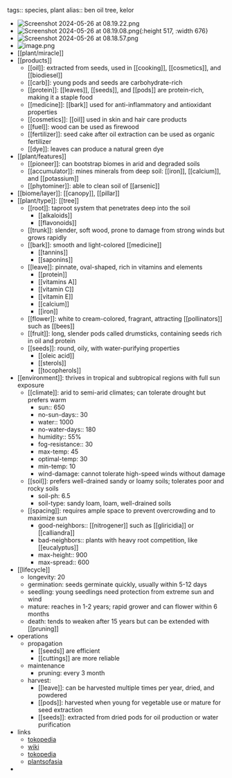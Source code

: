 tags:: species, plant
alias:: ben oil tree, kelor

- ![Screenshot 2024-05-26 at 08.19.22.png](https://peach-geographical-bat-397.mypinata.cloud/ipfs/QmQfBx32Rc1A1HfLdaYkvV2PmE1ufavJSU8RHvB4745PFU)
- ![Screenshot 2024-05-26 at 08.19.08.png](https://peach-geographical-bat-397.mypinata.cloud/ipfs/QmZ5mjEtwd2LtyoxCikHpH3tg8UwPWUQAhDoJTUNBWT7X4){:height 517, :width 676}
- ![Screenshot 2024-05-26 at 08.18.57.png](https://peach-geographical-bat-397.mypinata.cloud/ipfs/QmZeDVca7UDGM96TSADABGy2u9LZ6BXCi763Jfma57MYkU)
- ![image.png](https://peach-geographical-bat-397.mypinata.cloud/ipfs/QmNMwZZUQgzBnsS2ynZ4ngvr5FHpS2ubCe8r7XY3wWnSrt)
- [[plant/miracle]]
- [[products]]
	- [[oil]]: extracted from seeds, used in [[cooking]], [[cosmetics]], and [[biodiesel]]
	- [[carb]]: young pods and seeds are carbohydrate-rich
	- [[protein]]: [[leaves]], [[seeds]], and [[pods]] are protein-rich, making it a staple food
	- [[medicine]]: [[bark]] used for anti-inflammatory and antioxidant properties
	- [[cosmetics]]: [[oil]] used in skin and hair care products
	- [[fuel]]: wood can be used as firewood
	- [[fertilizer]]: seed cake after oil extraction can be used as organic fertilizer
	- [[dye]]: leaves can produce a natural green dye
- [[plant/features]]
	- [[pioneer]]: can bootstrap biomes in arid and degraded soils
	- [[accumulator]]: mines minerals from deep soil: [[iron]], [[calcium]], and [[potassium]]
	- [[phytominer]]: able to clean soil of  [[arsenic]]
- [[biome/layer]]: [[canopy]], [[pillar]]
- [[plant/type]]: [[tree]]
	- [[root]]: taproot system that penetrates deep into the soil
		- [[alkaloids]]
		- [[flavonoids]]
	- [[trunk]]: slender, soft wood, prone to damage from strong winds but grows rapidly
	- [[bark]]: smooth and light-colored [[medicine]]
		- [[tannins]]
		- [[saponins]]
	- [[leave]]: pinnate, oval-shaped, rich in vitamins and elements
		- [[protein]]
		- [[vitamins A]]
		- [[vitamin C]]
		- [[vitamin E]]
		- [[calcium]]
		- [[iron]]
	- [[flower]]: white to cream-colored, fragrant, attracting [[pollinators]] such as [[bees]]
	- [[fruit]]: long, slender pods called drumsticks, containing seeds rich in oil and protein
	- [[seeds]]: round, oily, with water-purifying properties
		- [[oleic acid]]
		- [[sterols]]
		- [[tocopherols]]
- [[environment]]: thrives in tropical and subtropical regions with full sun exposure
	- [[climate]]: arid to semi-arid climates; can tolerate drought but prefers warm
		- sun:: 650
		- no-sun-days:: 30
		- water:: 1000
		- no-water-days:: 180
		- humidity:: 55%
		- fog-resistance:: 30
		- max-temp: 45
		- optimal-temp: 30
		- min-temp: 10
		- wind-damage: cannot tolerate high-speed winds without damage
	- [[soil]]: prefers well-drained sandy or loamy soils; tolerates poor and rocky soils
		- soil-ph: 6.5
		- soil-type: sandy loam, loam, well-drained soils
	- [[spacing]]: requires ample space to prevent overcrowding and to maximize sun
		- good-neighbors:: [[nitrogener]] such as [[gliricidia]] or [[calliandra]]
		- bad-neighbors:: plants with heavy root competition, like [[eucalyptus]]
		- max-height:: 900
		- max-spread:: 600
- [[lifecycle]]
	- longevity: 20
	- germination: seeds germinate quickly, usually within 5-12 days
	- seedling: young seedlings need protection from extreme sun and wind
	- mature: reaches in 1-2 years; rapid grower and can flower within 6 months
	- death: tends to weaken after 15 years but can be extended with [[pruning]]
- operations
	- propagation
		- [[seeds]] are efficient
		- [[cuttings]] are more reliable
	- maintenance
		- pruning: every 3 month
	- harvest:
		- [[leave]]: can be harvested multiple times per year, dried, and powdered
		- [[pods]]: harvested when young for vegetable use or mature for seed extraction
		- [[seeds]]: extracted from dried pods for oil production or water purification
- links
	- [tokopedia](https://www.tokopedia.com/bataviaherbalshop/biji-kelor-kupas-moringa-seeds-kernel-kelor-premium-herbs-time?extParam=ivf%3Dfalse&src=topads)
	- [wiki](https://en.wikipedia.org/wiki/Moringa_oleifera)
	- [tokopedia](https://www.tokopedia.com/originalflora/bibit-kelor-pohon-kelor-tanaman-kelor-moringa-oleifera-daun-kelor?extParam=ivf%3Dfalse%26src%3Dsearch)
	- [plantsofasia](http://www.plantsofasia.com/index/moringa_oleifera/0-913)
-